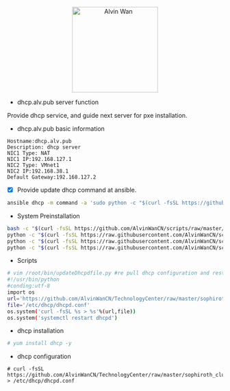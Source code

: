 
<p align='center'> <a href='https://github.com/alvinwancn' target="_blank"> <img src='https://github.com/AlvinWanCN/life-record/raw/master/images/etlucency.png' alt='Alvin Wan' width=200></a></p>

- dhcp.alv.pub server function

Provide dhcp service, and guide next server for pxe installation.

- dhcp.alv.pub basic information
```
Hostname:dhcp.alv.pub
Description: dhcp server
NIC1 Type: NAT
NIC1 IP:192.168.127.1
NIC2 Type: VMnet1
NIC2 IP:192.168.38.1
Default Gateway:192.168.127.2
```

- [x] Provide update dhcp command at ansible.
```bash
ansible dhcp -m command -a 'sudo python -c "$(curl -fsSL https://github.com/AlvinWanCN/TechnologyCenter/raw/master/sophiroth_cluster/dhcp.alv.pub/updateDhcpd.py)"'
```

- System Preinstallation
```bash
bash -c "$(curl -fsSL https://github.com/AlvinWanCN/scripts/raw/master/common_tools/disableSeAndFir.sh)" #自定义脚本的方式关闭防火墙
python -c "$(curl -fsSL https://raw.githubusercontent.com/AlvinWanCN/scripts/master/common_tools/pullLocalYum.py)" #添加本地yum仓库
python -c "$(curl -fsSL https://raw.githubusercontent.com/AlvinWanCN/scripts/master/common_tools/joinNatashaLDAP.py)" #加入到我的ldap
python -c "$(curl -fsSL https://raw.githubusercontent.com/AlvinWanCN/scripts/master/shell/pxe/set_hostname.py)" #根据ip修改主机名
```

- Scripts
```bash
# vim /root/bin/updateDhcpdfile.py #re pull dhcp configuration and restart dhcp service.
#!/usr/bin/python
#conding:utf-8
import os
url='https://github.com/AlvinWanCN/TechnologyCenter/raw/master/sophiroth_cluster/dhcp.alv.pub/dhcpd.conf'
file='/etc/dhcp/dhcpd.conf'
os.system('curl -fsSL %s > %s'%(url,file))
os.system('systemctl restart dhcpd')

```

- dhcp installation
```bash
# yum install dhcp -y
```

- dhcp configuration

```sybase
# curl -fsSL https://github.com/AlvinWanCN/TechnologyCenter/raw/master/sophiroth_cluster/dhcp.alv.pub/dhcpd.conf > /etc/dhcp/dhcpd.conf
```
